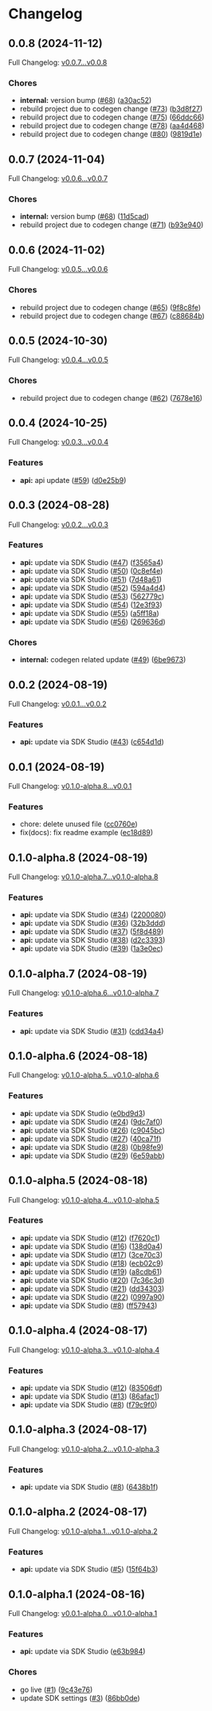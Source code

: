 # Changelog

## 0.0.8 (2024-11-12)

Full Changelog: [v0.0.7...v0.0.8](https://github.com/jplumail/bdnb-client/compare/v0.0.7...v0.0.8)

### Chores

* **internal:** version bump ([#68](https://github.com/jplumail/bdnb-client/issues/68)) ([a30ac52](https://github.com/jplumail/bdnb-client/commit/a30ac520f5e86307e65f17d6529b09b1179e656f))
* rebuild project due to codegen change ([#73](https://github.com/jplumail/bdnb-client/issues/73)) ([b3d8f27](https://github.com/jplumail/bdnb-client/commit/b3d8f27c7f789da71aad00767ee8374025193f8e))
* rebuild project due to codegen change ([#75](https://github.com/jplumail/bdnb-client/issues/75)) ([66ddc66](https://github.com/jplumail/bdnb-client/commit/66ddc661f75454add6d0381a58c54102293146e0))
* rebuild project due to codegen change ([#78](https://github.com/jplumail/bdnb-client/issues/78)) ([aa4d468](https://github.com/jplumail/bdnb-client/commit/aa4d4682037e4b2c1e67d878c5cafc43b75bc431))
* rebuild project due to codegen change ([#80](https://github.com/jplumail/bdnb-client/issues/80)) ([9819d1e](https://github.com/jplumail/bdnb-client/commit/9819d1e6969dd087216f8be88b9933fb598821c8))

## 0.0.7 (2024-11-04)

Full Changelog: [v0.0.6...v0.0.7](https://github.com/jplumail/bdnb-client/compare/v0.0.6...v0.0.7)

### Chores

* **internal:** version bump ([#68](https://github.com/jplumail/bdnb-client/issues/68)) ([11d5cad](https://github.com/jplumail/bdnb-client/commit/11d5cad32521b7122ed30ff37f243abf300574c3))
* rebuild project due to codegen change ([#71](https://github.com/jplumail/bdnb-client/issues/71)) ([b93e940](https://github.com/jplumail/bdnb-client/commit/b93e9401eb1aa8a58dee96cb366d77dad2ba7b42))

## 0.0.6 (2024-11-02)

Full Changelog: [v0.0.5...v0.0.6](https://github.com/jplumail/bdnb-client/compare/v0.0.5...v0.0.6)

### Chores

* rebuild project due to codegen change ([#65](https://github.com/jplumail/bdnb-client/issues/65)) ([9f8c8fe](https://github.com/jplumail/bdnb-client/commit/9f8c8feba0776c9a69dd1d0c82f196f48e9c0555))
* rebuild project due to codegen change ([#67](https://github.com/jplumail/bdnb-client/issues/67)) ([c88684b](https://github.com/jplumail/bdnb-client/commit/c88684b09dd4e7bf162deb9d4d0ee16d510cfda5))

## 0.0.5 (2024-10-30)

Full Changelog: [v0.0.4...v0.0.5](https://github.com/jplumail/bdnb-client/compare/v0.0.4...v0.0.5)

### Chores

* rebuild project due to codegen change ([#62](https://github.com/jplumail/bdnb-client/issues/62)) ([7678e16](https://github.com/jplumail/bdnb-client/commit/7678e16882b51eb320df0242ba3b5a6a277a53e2))

## 0.0.4 (2024-10-25)

Full Changelog: [v0.0.3...v0.0.4](https://github.com/jplumail/bdnb-client/compare/v0.0.3...v0.0.4)

### Features

* **api:** api update ([#59](https://github.com/jplumail/bdnb-client/issues/59)) ([d0e25b9](https://github.com/jplumail/bdnb-client/commit/d0e25b9021a9bda00d6516b970fb70ce8ba1a412))

## 0.0.3 (2024-08-28)

Full Changelog: [v0.0.2...v0.0.3](https://github.com/jplumail/bdnb-client/compare/v0.0.2...v0.0.3)

### Features

* **api:** update via SDK Studio ([#47](https://github.com/jplumail/bdnb-client/issues/47)) ([f3565a4](https://github.com/jplumail/bdnb-client/commit/f3565a44b5dd24971e70b872c5954d3847fcfed0))
* **api:** update via SDK Studio ([#50](https://github.com/jplumail/bdnb-client/issues/50)) ([0c8ef4e](https://github.com/jplumail/bdnb-client/commit/0c8ef4ee08efa74ad3cecf6236a5321ff8ba9035))
* **api:** update via SDK Studio ([#51](https://github.com/jplumail/bdnb-client/issues/51)) ([7d48a61](https://github.com/jplumail/bdnb-client/commit/7d48a61468047ec790e7f7641874821d6fa276b7))
* **api:** update via SDK Studio ([#52](https://github.com/jplumail/bdnb-client/issues/52)) ([594a4d4](https://github.com/jplumail/bdnb-client/commit/594a4d48e284d9d000294b41d34a055b452bee47))
* **api:** update via SDK Studio ([#53](https://github.com/jplumail/bdnb-client/issues/53)) ([562779c](https://github.com/jplumail/bdnb-client/commit/562779cfdc059990622466dab544d57cd6c1d2e0))
* **api:** update via SDK Studio ([#54](https://github.com/jplumail/bdnb-client/issues/54)) ([12e3f93](https://github.com/jplumail/bdnb-client/commit/12e3f93a10e0e53ed4b83b1e0104d91a7f6f50ae))
* **api:** update via SDK Studio ([#55](https://github.com/jplumail/bdnb-client/issues/55)) ([a5ff18a](https://github.com/jplumail/bdnb-client/commit/a5ff18a67c2db648058081c553025ef5c4781c2f))
* **api:** update via SDK Studio ([#56](https://github.com/jplumail/bdnb-client/issues/56)) ([269636d](https://github.com/jplumail/bdnb-client/commit/269636dfaffdbf52e3587103c8ea6667046982dc))


### Chores

* **internal:** codegen related update ([#49](https://github.com/jplumail/bdnb-client/issues/49)) ([6be9673](https://github.com/jplumail/bdnb-client/commit/6be967356cdd287957f77ea4605d79e6e24ef3c8))

## 0.0.2 (2024-08-19)

Full Changelog: [v0.0.1...v0.0.2](https://github.com/jplumail/bdnb-client/compare/v0.0.1...v0.0.2)

### Features

* **api:** update via SDK Studio ([#43](https://github.com/jplumail/bdnb-client/issues/43)) ([c654d1d](https://github.com/jplumail/bdnb-client/commit/c654d1d170f08eb7b36849854b376dfe2d5d39ef))

## 0.0.1 (2024-08-19)

Full Changelog: [v0.1.0-alpha.8...v0.0.1](https://github.com/jplumail/bdnb-client/compare/v0.1.0-alpha.8...v0.0.1)

### Features

* chore: delete unused file ([cc0760e](https://github.com/jplumail/bdnb-client/commit/cc0760e3507d63c735e555c05f725de02b1e7bc9))
* fix(docs): fix readme example ([ec18d89](https://github.com/jplumail/bdnb-client/commit/ec18d8902cb9dc93fa3f89c46cf9f2775fd972e7))

## 0.1.0-alpha.8 (2024-08-19)

Full Changelog: [v0.1.0-alpha.7...v0.1.0-alpha.8](https://github.com/jplumail/bdnb-client/compare/v0.1.0-alpha.7...v0.1.0-alpha.8)

### Features

* **api:** update via SDK Studio ([#34](https://github.com/jplumail/bdnb-client/issues/34)) ([2200080](https://github.com/jplumail/bdnb-client/commit/220008087f3afcaf20e7dd0eab08fb7f479b243a))
* **api:** update via SDK Studio ([#36](https://github.com/jplumail/bdnb-client/issues/36)) ([32b3ddd](https://github.com/jplumail/bdnb-client/commit/32b3ddd9665d67fee8dfa3d11606bb89781ab595))
* **api:** update via SDK Studio ([#37](https://github.com/jplumail/bdnb-client/issues/37)) ([5f8d489](https://github.com/jplumail/bdnb-client/commit/5f8d489a0cee7da2b3fbecd6cbbcc028a058d6b5))
* **api:** update via SDK Studio ([#38](https://github.com/jplumail/bdnb-client/issues/38)) ([d2c3393](https://github.com/jplumail/bdnb-client/commit/d2c3393ffaa749aa2c232909d2f55b8113badee9))
* **api:** update via SDK Studio ([#39](https://github.com/jplumail/bdnb-client/issues/39)) ([1a3e0ec](https://github.com/jplumail/bdnb-client/commit/1a3e0ec6acd6af3a56bb6af440de70afa5261d41))

## 0.1.0-alpha.7 (2024-08-19)

Full Changelog: [v0.1.0-alpha.6...v0.1.0-alpha.7](https://github.com/jplumail/bdnb-client/compare/v0.1.0-alpha.6...v0.1.0-alpha.7)

### Features

* **api:** update via SDK Studio ([#31](https://github.com/jplumail/bdnb-client/issues/31)) ([cdd34a4](https://github.com/jplumail/bdnb-client/commit/cdd34a4ddefa261a0ab66d2320e036498cc75e2c))

## 0.1.0-alpha.6 (2024-08-18)

Full Changelog: [v0.1.0-alpha.5...v0.1.0-alpha.6](https://github.com/jplumail/bdnb-client/compare/v0.1.0-alpha.5...v0.1.0-alpha.6)

### Features

* **api:** update via SDK Studio ([e0bd9d3](https://github.com/jplumail/bdnb-client/commit/e0bd9d36c020fc5a13d41dd5a3a2095388f697cf))
* **api:** update via SDK Studio ([#24](https://github.com/jplumail/bdnb-client/issues/24)) ([9dc7af0](https://github.com/jplumail/bdnb-client/commit/9dc7af082ec3226b675a1d22e678a1be14057dd0))
* **api:** update via SDK Studio ([#26](https://github.com/jplumail/bdnb-client/issues/26)) ([c9045bc](https://github.com/jplumail/bdnb-client/commit/c9045bc7f0404ca7c87d19fc858d1fc154eb844e))
* **api:** update via SDK Studio ([#27](https://github.com/jplumail/bdnb-client/issues/27)) ([40ca71f](https://github.com/jplumail/bdnb-client/commit/40ca71fc544d6b3193fb71ba20b979bdcbc8a615))
* **api:** update via SDK Studio ([#28](https://github.com/jplumail/bdnb-client/issues/28)) ([0b98fe9](https://github.com/jplumail/bdnb-client/commit/0b98fe9577e985009f3a4206c88e4ba5dc250dc0))
* **api:** update via SDK Studio ([#29](https://github.com/jplumail/bdnb-client/issues/29)) ([6e59abb](https://github.com/jplumail/bdnb-client/commit/6e59abb569546bb88f3a4c9131898c3f2675cd0b))

## 0.1.0-alpha.5 (2024-08-18)

Full Changelog: [v0.1.0-alpha.4...v0.1.0-alpha.5](https://github.com/jplumail/bdnb-api/compare/v0.1.0-alpha.4...v0.1.0-alpha.5)

### Features

* **api:** update via SDK Studio ([#12](https://github.com/jplumail/bdnb-api/issues/12)) ([f7620c1](https://github.com/jplumail/bdnb-api/commit/f7620c179a0f92196104590ce39474aab0fde3d0))
* **api:** update via SDK Studio ([#16](https://github.com/jplumail/bdnb-api/issues/16)) ([138d0a4](https://github.com/jplumail/bdnb-api/commit/138d0a4cbbf4f3948eb91046a1b8afb2b676b998))
* **api:** update via SDK Studio ([#17](https://github.com/jplumail/bdnb-api/issues/17)) ([3ce70c3](https://github.com/jplumail/bdnb-api/commit/3ce70c33c23969c09637caa13a7e6e0ad613a4a5))
* **api:** update via SDK Studio ([#18](https://github.com/jplumail/bdnb-api/issues/18)) ([ecb02c9](https://github.com/jplumail/bdnb-api/commit/ecb02c91a973ccdafcb71933d7f2ccf9a2c18671))
* **api:** update via SDK Studio ([#19](https://github.com/jplumail/bdnb-api/issues/19)) ([a8cdb61](https://github.com/jplumail/bdnb-api/commit/a8cdb61ab72d952a85d76100cc4aa4b6bb1a49b4))
* **api:** update via SDK Studio ([#20](https://github.com/jplumail/bdnb-api/issues/20)) ([7c36c3d](https://github.com/jplumail/bdnb-api/commit/7c36c3de0b3e38261e6ee294cd91f8e374af53d7))
* **api:** update via SDK Studio ([#21](https://github.com/jplumail/bdnb-api/issues/21)) ([dd34303](https://github.com/jplumail/bdnb-api/commit/dd343039b0582fe755e83e2c5e0de7ea1fe3fe04))
* **api:** update via SDK Studio ([#22](https://github.com/jplumail/bdnb-api/issues/22)) ([0997a90](https://github.com/jplumail/bdnb-api/commit/0997a90df45aa45fe370900722fc3280f9ff9a2a))
* **api:** update via SDK Studio ([#8](https://github.com/jplumail/bdnb-api/issues/8)) ([ff57943](https://github.com/jplumail/bdnb-api/commit/ff579431a120d8999fc7be4608920281bc25ab85))

## 0.1.0-alpha.4 (2024-08-17)

Full Changelog: [v0.1.0-alpha.3...v0.1.0-alpha.4](https://github.com/jplumail/bdnb-api/compare/v0.1.0-alpha.3...v0.1.0-alpha.4)

### Features

* **api:** update via SDK Studio ([#12](https://github.com/jplumail/bdnb-api/issues/12)) ([83506df](https://github.com/jplumail/bdnb-api/commit/83506df6aa54a4c4b2f9b13459e9d74ce841bddc))
* **api:** update via SDK Studio ([#13](https://github.com/jplumail/bdnb-api/issues/13)) ([86afac1](https://github.com/jplumail/bdnb-api/commit/86afac12b10259983addc1b5eda58e5b71a101b7))
* **api:** update via SDK Studio ([#8](https://github.com/jplumail/bdnb-api/issues/8)) ([f79c9f0](https://github.com/jplumail/bdnb-api/commit/f79c9f090dd95e25165b908c8bf605a4104e4129))

## 0.1.0-alpha.3 (2024-08-17)

Full Changelog: [v0.1.0-alpha.2...v0.1.0-alpha.3](https://github.com/jplumail/bdnb-api/compare/v0.1.0-alpha.2...v0.1.0-alpha.3)

### Features

* **api:** update via SDK Studio ([#8](https://github.com/jplumail/bdnb-api/issues/8)) ([6438b1f](https://github.com/jplumail/bdnb-api/commit/6438b1f440473909b34e174c45061b593e22c8e9))

## 0.1.0-alpha.2 (2024-08-17)

Full Changelog: [v0.1.0-alpha.1...v0.1.0-alpha.2](https://github.com/jplumail/bdnb-api/compare/v0.1.0-alpha.1...v0.1.0-alpha.2)

### Features

* **api:** update via SDK Studio ([#5](https://github.com/jplumail/bdnb-api/issues/5)) ([15f64b3](https://github.com/jplumail/bdnb-api/commit/15f64b35bbdc131c668cb76512616278bf6c7a60))

## 0.1.0-alpha.1 (2024-08-16)

Full Changelog: [v0.0.1-alpha.0...v0.1.0-alpha.1](https://github.com/jplumail/bdnb-api/compare/v0.0.1-alpha.0...v0.1.0-alpha.1)

### Features

* **api:** update via SDK Studio ([e63b984](https://github.com/jplumail/bdnb-api/commit/e63b9844b61a531fbe6cbed8f5b368e5baf299a4))


### Chores

* go live ([#1](https://github.com/jplumail/bdnb-api/issues/1)) ([9c43e76](https://github.com/jplumail/bdnb-api/commit/9c43e76b329951ae151c3ef3ff89fac6a8ccc04c))
* update SDK settings ([#3](https://github.com/jplumail/bdnb-api/issues/3)) ([86bb0de](https://github.com/jplumail/bdnb-api/commit/86bb0de14a7bda8a5b58c75a1b015b5072313318))
